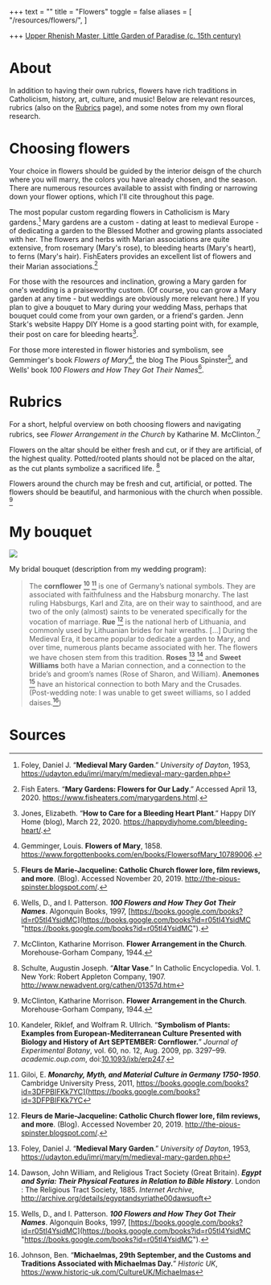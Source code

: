 +++
text = ""
title = "Flowers"
toggle = false
aliases = [
    "/resources/flowers/",
]

+++ 
[Upper Rhenish Master, Little Garden of Paradise (c. 15th century)](https://commons.wikimedia.org/wiki/File:1415_Das_Paradiesg%C3%A4rtlein_anagoria.JPG)

# About

In addition to having their own rubrics, flowers have rich traditions in Catholicism, history, art, culture, and music! Below are relevant resources, rubrics (also on the [Rubrics](/rubrics/) page), and some notes from my own floral research. 

# Choosing flowers 

Your choice in flowers should be guided by the interior deisgn of the church where you will marry, the colors you have already chosen, and the season. There are numerous resources available to assist with finding or narrowing down your flower options, which I'll cite throughout this page.

The most popular custom regarding flowers in Catholicism is Mary gardens.[^1] Mary gardens are a custom - dating at least to medieval Europe - of dedicating a garden to the Blessed Mother and growing plants associated with her. The flowers and herbs with Marian associations are quite extensive, from rosemary (Mary's rose), to bleeding hearts (Mary's heart), to ferns (Mary's hair). FishEaters provides an excellent list of flowers and their Marian associations.[^2] 

For those with the resources and inclination, growing a Mary garden for one's wedding is a praiseworthy custom. (Of course, you can grow a Mary garden at any time - but weddings are obviously more relevant here.) If you plan to give a bouquet to Mary during your wedding Mass, perhaps that bouquet could come from your own garden, or a friend's garden. Jenn Stark's website Happy DIY Home is a good starting point with, for example, their post on care for bleeding hearts[^3].  

For those more interested in flower histories and symbolism, see Gemminger's book _Flowers of Mary_[^4], the blog The Pious Spinster[^5], and Wells' book _100 Flowers and How They Got Their Names_[^6]. 

# Rubrics 

For a short, helpful overview on both choosing flowers and navigating rubrics, see _Flower Arrangement in the Church_ by Katharine M. McClinton.[^7]

Flowers on the altar should be either fresh and cut, or if they are artificial, of the highest quality. Potted/rooted plants should not be placed on the altar, as the cut plants symbolize a sacrificed life. [^8]

Flowers around the church may be fresh and cut, artificial, or potted. The flowers should be beautiful, and harmonious with the church when possible. [^7] 

# My bouquet

![](/uploads/_MG_0325-min.JPG)

My bridal bouquet (description from my wedding program):

> The **cornflower** [^9] [^10] is one of Germany’s national symbols. They are associated with faithfulness and the Habsburg monarchy. The last ruling Habsburgs, Karl and Zita, are on their way to sainthood, and are two of the only (almost) saints to be venerated specifically for the vocation of marriage. **Rue** [^5] is the national herb of Lithuania, and commonly used by Lithuanian brides for hair wreaths. \[...\] During the Medieval Era, it became popular to dedicate a garden to Mary, and over time, numerous plants became associated with her. The flowers we have chosen stem from this tradition. **Roses** [^1] [^12] and **Sweet Williams** both have a Marian connection, and a connection to the bride’s and groom’s names (Rose of Sharon, and William). **Anemones** [^6] have an historical connection to both Mary and the Crusades. (Post-wedding note: I was unable to get sweet williams, so I added daises.[^13]) 

# Sources 

[^1]: Foley, Daniel J. “**Medieval Mary Garden**.” _University of Dayton_, 1953, https://udayton.edu/imri/mary/m/medieval-mary-garden.php

[^2]: Fish Eaters. “**Mary Gardens: Flowers for Our Lady**.” Accessed April 13, 2020. https://www.fisheaters.com/marygardens.html.

[^3]: Jones, Elizabeth. “**How to Care for a Bleeding Heart Plant**.” Happy DIY Home (blog), March 22, 2020. https://happydiyhome.com/bleeding-heart/.

[^4]: Gemminger, Louis. **Flowers of Mary**, 1858. https://www.forgottenbooks.com/en/books/FlowersofMary_10789006.

[^5]: **Fleurs de Marie-Jacqueline: Catholic Church flower lore, film reviews, and more**. (Blog). Accessed November 20, 2019. http://the-pious-spinster.blogspot.com/.

[^6]: Wells, D., and I. Patterson. **_100 Flowers and How They Got Their Names_**. Algonquin Books, 1997, [https://books.google.com/books?id=r05tI4YsidMC](https://books.google.com/books?id=r05tI4YsidMC "https://books.google.com/books?id=r05tI4YsidMC").

[^7]: McClinton, Katharine Morrison. **Flower Arrangement in the Church**. Morehouse-Gorham Company, 1944.

[^8]: Schulte, Augustin Joseph. “**Altar Vase**.” In Catholic Encyclopedia. Vol. 1. New York: Robert Appleton Company, 1907. http://www.newadvent.org/cathen/01357d.htm

[^9]: Kandeler, Riklef, and Wolfram R. Ullrich. “**Symbolism of Plants: Examples from European-Mediterranean Culture Presented with Biology and History of Art SEPTEMBER: Cornflower.**” _Journal of Experimental Botany_, vol. 60, no. 12, Aug. 2009, pp. 3297–99. _academic.oup.com_, doi:[10.1093/jxb/erp247](https://doi.org/10.1093/jxb/erp247).

[^10]: Giloi, E. **_Monarchy, Myth, and Material Culture in Germany 1750-1950_**. Cambridge University Press, 2011, https://books.google.com/books?id=3DFPBIFKk7YC](https://books.google.com/books?id=3DFPBIFKk7YC 

[^11]: “**Ruta Graveolens**.” _Wikipedia_, 5 Jan. 2019. _Wikipedia_, https://en.wikipedia.org/w/index.php?title=Ruta_graveolens&oldid=876969378

[^12]: Dawson, John William, and Religious Tract Society (Great Britain). **_Egypt and Syria: Their Physical Features in Relation to Bible History_**. London : The Religious Tract Society, 1885. _Internet Archive_, http://archive.org/details/egyptandsyriathe00dawsuoft

[^13]: Johnson, Ben. “**Michaelmas, 29th September, and the Customs and Traditions Associated with Michaelmas Day.**” _Historic UK_, https://www.historic-uk.com/CultureUK/Michaelmas




